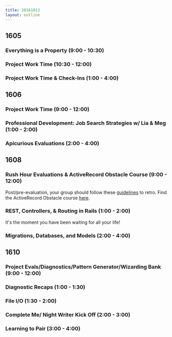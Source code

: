 ```yaml
---
title: 20161013
layout: outline
---
```

## 1605

### Everything is a Property (9:00 - 10:30)

### Project Work Time (10:30 - 12:00)

### Project Work Time & Check-Ins (1:00 - 4:00)


## 1606

### Project Work Time (9:00 - 12:00)

### Professional Development: Job Search Strategies w/ Lia & Meg (1:00 - 2:00)

### Apicurious Evaluations (2:00 - 4:00)


## 1608

### Rush Hour Evaluations & ActiveRecord Obstacle Course (9:00 - 12:00)

Post/pre-evaluation, your group should follow these [guidelines](https://gist.github.com/Carmer/6740234b23f629aac7b621dbea4d21b8) to retro.
Find the ActiveRecord Obstacle course [here](https://github.com/turingschool/lesson_plans/blob/master/ruby_02-web_applications_with_ruby/outlines/active_record_obstacle_course.markdown).

### REST, Controllers, & Routing in Rails (1:00 - 2:00)

It's the moment you have been waiting for all your life!

### Migrations, Databases, and Models (2:00 - 4:00)


## 1610

### Project Evals/Diagnostics/Pattern Generator/Wizarding Bank (9:00 - 12:00)

### Diagnostic Recaps (1:00 - 1:30)

### File I/O (1:30 - 2:00)

### Complete Me/ Night Writer Kick Off (2:00 - 3:00)

### Learning to Pair (3:00 - 4:00)
